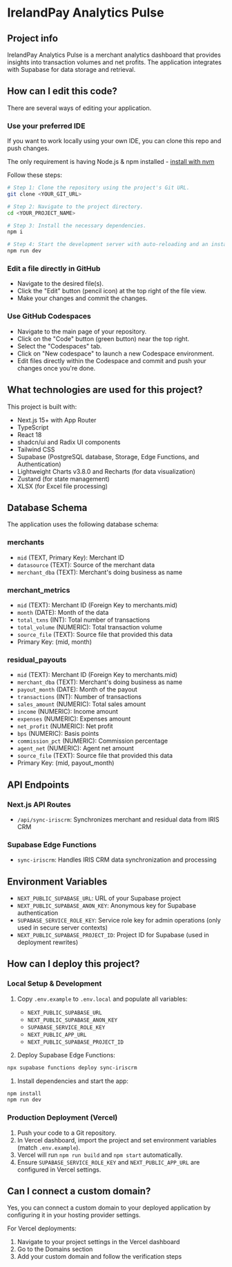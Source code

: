 # IrelandPay Analytics Pulse

## Project info

IrelandPay Analytics Pulse is a merchant analytics dashboard that provides insights into transaction volumes and net profits. The application integrates with Supabase for data storage and retrieval.

## How can I edit this code?

There are several ways of editing your application.

### Use your preferred IDE

If you want to work locally using your own IDE, you can clone this repo and push changes.

The only requirement is having Node.js & npm installed - [install with nvm](https://github.com/nvm-sh/nvm#installing-and-updating)

Follow these steps:

```sh
# Step 1: Clone the repository using the project's Git URL.
git clone <YOUR_GIT_URL>

# Step 2: Navigate to the project directory.
cd <YOUR_PROJECT_NAME>

# Step 3: Install the necessary dependencies.
npm i

# Step 4: Start the development server with auto-reloading and an instant preview.
npm run dev
```

### Edit a file directly in GitHub

- Navigate to the desired file(s).
- Click the "Edit" button (pencil icon) at the top right of the file view.
- Make your changes and commit the changes.

### Use GitHub Codespaces

- Navigate to the main page of your repository.
- Click on the "Code" button (green button) near the top right.
- Select the "Codespaces" tab.
- Click on "New codespace" to launch a new Codespace environment.
- Edit files directly within the Codespace and commit and push your changes once you're done.

## What technologies are used for this project?

This project is built with:

- Next.js 15+ with App Router
- TypeScript
- React 18
- shadcn/ui and Radix UI components
- Tailwind CSS
- Supabase (PostgreSQL database, Storage, Edge Functions, and Authentication)
- Lightweight Charts v3.8.0 and Recharts (for data visualization)
- Zustand (for state management)
- XLSX (for Excel file processing)

## Database Schema

The application uses the following database schema:

### merchants

- `mid` (TEXT, Primary Key): Merchant ID
- `datasource` (TEXT): Source of the merchant data
- `merchant_dba` (TEXT): Merchant's doing business as name

### merchant_metrics

- `mid` (TEXT): Merchant ID (Foreign Key to merchants.mid)
- `month` (DATE): Month of the data
- `total_txns` (INT): Total number of transactions
- `total_volume` (NUMERIC): Total transaction volume
- `source_file` (TEXT): Source file that provided this data
- Primary Key: (mid, month)

### residual_payouts

- `mid` (TEXT): Merchant ID (Foreign Key to merchants.mid)
- `merchant_dba` (TEXT): Merchant's doing business as name
- `payout_month` (DATE): Month of the payout
- `transactions` (INT): Number of transactions
- `sales_amount` (NUMERIC): Total sales amount
- `income` (NUMERIC): Income amount
- `expenses` (NUMERIC): Expenses amount
- `net_profit` (NUMERIC): Net profit
- `bps` (NUMERIC): Basis points
- `commission_pct` (NUMERIC): Commission percentage
- `agent_net` (NUMERIC): Agent net amount
- `source_file` (TEXT): Source file that provided this data
- Primary Key: (mid, payout_month)

## API Endpoints

### Next.js API Routes

- `/api/sync-iriscrm`: Synchronizes merchant and residual data from IRIS CRM

### Supabase Edge Functions

- `sync-iriscrm`: Handles IRIS CRM data synchronization and processing

## Environment Variables

- `NEXT_PUBLIC_SUPABASE_URL`: URL of your Supabase project
- `NEXT_PUBLIC_SUPABASE_ANON_KEY`: Anonymous key for Supabase authentication
- `SUPABASE_SERVICE_ROLE_KEY`: Service role key for admin operations (only used in secure server contexts)
- `NEXT_PUBLIC_SUPABASE_PROJECT_ID`: Project ID for Supabase (used in deployment rewrites)

## How can I deploy this project?

### Local Setup & Development

1. Copy `.env.example` to `.env.local` and populate all variables:
   - `NEXT_PUBLIC_SUPABASE_URL`
   - `NEXT_PUBLIC_SUPABASE_ANON_KEY`
   - `SUPABASE_SERVICE_ROLE_KEY`
   - `NEXT_PUBLIC_APP_URL`
   - `NEXT_PUBLIC_SUPABASE_PROJECT_ID`

1. Deploy Supabase Edge Functions:

   
```bash
npx supabase functions deploy sync-iriscrm
```

1. Install dependencies and start the app:

```bash
npm install
npm run dev
```

### Production Deployment (Vercel)

1. Push your code to a Git repository.
1. In Vercel dashboard, import the project and set environment variables (match `.env.example`).
1. Vercel will run `npm run build` and `npm start` automatically.
1. Ensure `SUPABASE_SERVICE_ROLE_KEY` and `NEXT_PUBLIC_APP_URL` are configured in Vercel settings.

## Can I connect a custom domain?

Yes, you can connect a custom domain to your deployed application by configuring it in your hosting provider settings.

For Vercel deployments:

1. Navigate to your project settings in the Vercel dashboard
2. Go to the Domains section
3. Add your custom domain and follow the verification steps
